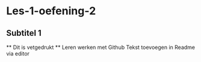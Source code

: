 # Les-1-oefening-2
## Subtitel 1 
** Dit is vetgedrukt **
Leren werken met Github
Tekst toevoegen in Readme via editor
